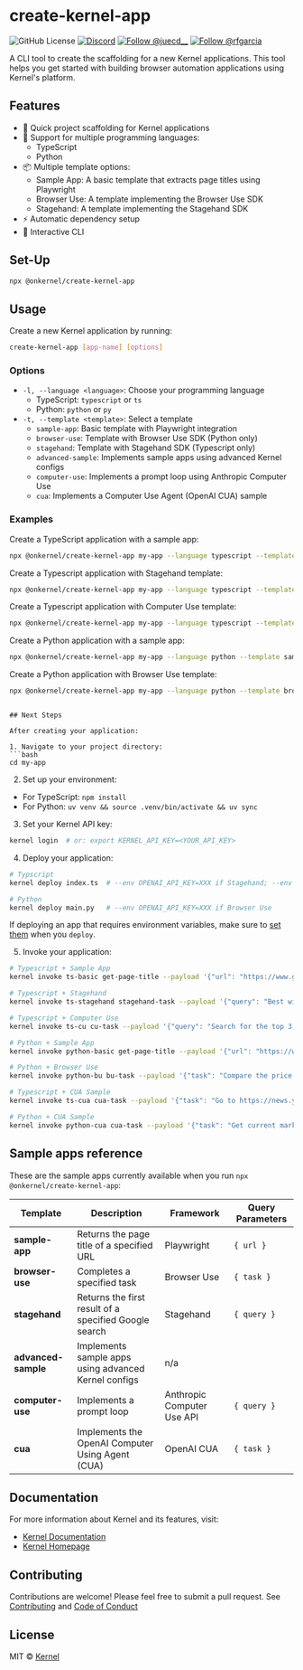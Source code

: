# create-kernel-app

<p align="left">
  <img alt="GitHub License" src="https://img.shields.io/github/license/onkernel/create-kernel-app">
  <a href="https://discord.gg/FBrveQRcud"><img src="https://img.shields.io/discord/1342243238748225556?logo=discord&logoColor=white&color=7289DA" alt="Discord"></a>
  <a href="https://x.com/juecd__"><img src="https://img.shields.io/twitter/follow/juecd__" alt="Follow @juecd__"></a>
  <a href="https://x.com/rfgarcia"><img src="https://img.shields.io/twitter/follow/rfgarcia" alt="Follow @rfgarcia"></a>
</p>

A CLI tool to create the scaffolding for a new Kernel applications. This tool helps you get started with building browser automation applications using Kernel's platform.

## Features

- 🚀 Quick project scaffolding for Kernel applications
- 🔄 Support for multiple programming languages:
  - TypeScript
  - Python
- 📦 Multiple template options:
  - Sample App: A basic template that extracts page titles using Playwright
  - Browser Use: A template implementing the Browser Use SDK
  - Stagehand: A template implementing the Stagehand SDK
- ⚡️ Automatic dependency setup
- 🫶 Interactive CLI

## Set-Up

```bash
npx @onkernel/create-kernel-app
```

## Usage

Create a new Kernel application by running:

```bash
create-kernel-app [app-name] [options]
```

### Options

- `-l, --language <language>`: Choose your programming language
  - TypeScript: `typescript` or `ts`
  - Python: `python` or `py`
- `-t, --template <template>`: Select a template
  - `sample-app`: Basic template with Playwright integration
  - `browser-use`: Template with Browser Use SDK (Python only)
  - `stagehand`: Template with Stagehand SDK (Typescript only)
  - `advanced-sample`: Implements sample apps using advanced Kernel configs
  - `computer-use`: Implements a prompt loop using Anthropic Computer Use
  - `cua`: Implements a Computer Use Agent (OpenAI CUA) sample

### Examples

Create a TypeScript application with a sample app:

```bash
npx @onkernel/create-kernel-app my-app --language typescript --template sample-app
```

Create a Typescript application with Stagehand template:

```bash
npx @onkernel/create-kernel-app my-app --language typescript --template stagehand
```

Create a Typescript application with Computer Use template:

```bash
npx @onkernel/create-kernel-app my-app --language typescript --template computer-use
```

Create a Python application with a sample app:

```bash
npx @onkernel/create-kernel-app my-app --language python --template sample-app
```

Create a Python application with Browser Use template:

```bash
npx @onkernel/create-kernel-app my-app --language python --template browser-use
```

````

## Next Steps

After creating your application:

1. Navigate to your project directory:
```bash
cd my-app
````

2. Set up your environment:

- For TypeScript: `npm install`
- For Python: `uv venv && source .venv/bin/activate && uv sync`

3. Set your Kernel API key:

```bash
kernel login  # or: export KERNEL_API_KEY=<YOUR_API_KEY>
```

4. Deploy your application:

```bash
# Typscript
kernel deploy index.ts  # --env OPENAI_API_KEY=XXX if Stagehand; --env ANTHROPIC_API_KEY=XXX if Computer Use

# Python
kernel deploy main.py   # --env OPENAI_API_KEY=XXX if Browser Use
```

If deploying an app that requires environment variables, make sure to [set them](https://docs.onkernel.com/launch/deploy#environment-variables) when you `deploy`.

5. Invoke your application:

```bash
# Typescript + Sample App
kernel invoke ts-basic get-page-title --payload '{"url": "https://www.google.com"}'

# Typescript + Stagehand
kernel invoke ts-stagehand stagehand-task --payload '{"query": "Best wired earbuds"}'

# Typescript + Computer Use
kernel invoke ts-cu cu-task --payload '{"query": "Search for the top 3 restaurants in NYC according to Pete Wells"}'

# Python + Sample App
kernel invoke python-basic get-page-title --payload '{"url": "https://www.google.com"}'

# Python + Browser Use
kernel invoke python-bu bu-task --payload '{"task": "Compare the price of gpt-4o and DeepSeek-V3"}'

# Typescript + CUA Sample
kernel invoke ts-cua cua-task --payload '{"task": "Go to https://news.ycombinator.com and get the top 5 articles"}'

# Python + CUA Sample
kernel invoke python-cua cua-task --payload '{"task": "Get current market price range for an unboxed Dreamcast"}'
```

## Sample apps reference

These are the sample apps currently available when you run `npx @onkernel/create-kernel-app`:

| Template            | Description                                           | Framework                  | Query Parameters |
| ------------------- | ----------------------------------------------------- | -------------------------- | ---------------- |
| **sample-app**      | Returns the page title of a specified URL             | Playwright                 | `{ url }`        |
| **browser-use**     | Completes a specified task                            | Browser Use                | `{ task }`       |
| **stagehand**       | Returns the first result of a specified Google search | Stagehand                  | `{ query }`      |
| **advanced-sample** | Implements sample apps using advanced Kernel configs  | n/a                        |
| **computer-use**    | Implements a prompt loop                              | Anthropic Computer Use API | `{ query }`      |
| **cua**             | Implements the OpenAI Computer Using Agent (CUA)      | OpenAI CUA                 | `{ task }`       |

## Documentation

For more information about Kernel and its features, visit:

- [Kernel Documentation](https://docs.onkernel.com/quickstart)
- [Kernel Homepage](https://onkernel.com)

## Contributing

Contributions are welcome! Please feel free to submit a pull request. See [Contributing](CONTRIBUTING.md) and [Code of Conduct](CODE_OF_CONDUCT.md)

## License

MIT © [Kernel](https://onkernel.com)
